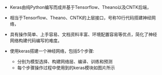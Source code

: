 - Keras由纯Python编写而成并基于Tensorflow、Theano以及CNTK后端，
- 相当于Tensorflow、Theano、CNTK的上层接口，号称10行代码搭建神经网络，
- 具有操作简单、上手容易、文档资料丰富、环境配置容易等优点，简化了神经网络构建代码编写的难度。

- 使用keras搭建一个神经网络，包括5个步骤:
    - 分别为模型选择、构建网络层、编译、训练和预测
    - 每个步骤操作过程中使用到的keras模块如图片所示